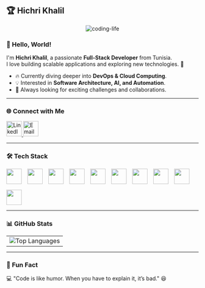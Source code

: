 ## 🏆 Hichri Khalil  

<div align="center">
  <img src="https://github.com/user-attachments/assets/custom-coder-image.png" alt="coding-life" />
</div>

### 👋 Hello, World!  

I'm **Hichri Khalil**, a passionate **Full-Stack Developer** from Tunisia.  
I love building scalable applications and exploring new technologies. 🚀  

- 🔥 Currently diving deeper into **DevOps & Cloud Computing**.  
- 💡 Interested in **Software Architecture, AI, and Automation**.  
- 🎯 Always looking for exciting challenges and collaborations.  

---

### 🌐 Connect with Me  

<a href="https://www.linkedin.com/in/hichri-khalil/" target="_blank">
  <img src="https://www.vectorlogo.zone/logos/linkedin/linkedin-icon.svg" alt="LinkedIn" height="40" />
</a>
<a href="mailto:hichri.khalil99@gmail.com">
  <img src="https://user-images.githubusercontent.com/59792971/164092165-318b4325-304b-4b3e-8143-eb8906976e4d.png" alt="Email" height="40">
</a>

---

### 🛠️ Tech Stack  

<div style="display: flex; flex-wrap: wrap; gap: 15px; align-items: center;">
  <img height="40" src="https://cdn.jsdelivr.net/gh/devicons/devicon/icons/java/java-original.svg"/>
  <img height="40" src="https://www.vectorlogo.zone/logos/springio/springio-icon.svg"/>
  <img height="40" src="https://cdn.jsdelivr.net/gh/devicons/devicon/icons/angularjs/angularjs-original.svg"/>
  <img height="40" src="https://cdn.jsdelivr.net/gh/devicons/devicon/icons/typescript/typescript-original.svg"/>
  <img height="40" src="https://www.vectorlogo.zone/logos/nodejs/nodejs-icon.svg"/>
  <img height="40" src="https://www.vectorlogo.zone/logos/docker/docker-icon.svg"/>
  <img height="40" src="https://www.vectorlogo.zone/logos/jenkins/jenkins-icon.svg"/>
  <img height="40" src="https://cdn.jsdelivr.net/gh/devicons/devicon/icons/git/git-original.svg"/>
  <img height="40" src="https://www.vectorlogo.zone/logos/postgresql/postgresql-icon.svg"/>
  <img height="40" src="https://www.vectorlogo.zone/logos/linux/linux-icon.svg"/>
</div>  

---

### 📊 GitHub Stats  

<table style="border: none; margin: auto;">
    <tbody>
        <tr valign="top">
           <td>
            <img src="https://github-readme-stats.vercel.app/api/top-langs/?username=HichriKhalil&theme=radical&show_icons=true&hide_border=false&layout=compact" alt="Top Languages"/>
          </td>
        </tr>
    </tbody>
</table>  

---

### 🚀 Fun Fact  

💻 "Code is like humor. When you have to explain it, it’s bad." 😆  
